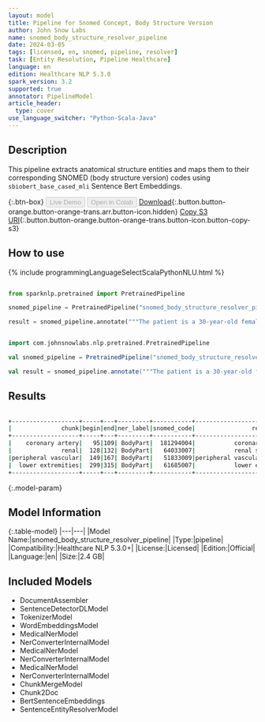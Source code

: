 ```yaml
---
layout: model
title: Pipeline for Snomed Concept, Body Structure Version
author: John Snow Labs
name: snomed_body_structure_resolver_pipeline
date: 2024-03-05
tags: [licensed, en, snomed, pipeline, resolver]
task: [Entity Resolution, Pipeline Healthcare]
language: en
edition: Healthcare NLP 5.3.0
spark_version: 3.2
supported: true
annotator: PipelineModel
article_header:
  type: cover
use_language_switcher: "Python-Scala-Java"
---
```


## Description

This pipeline extracts anatomical structure entities and maps them to their corresponding SNOMED (body structure version) codes using `sbiobert_base_cased_mli` Sentence Bert Embeddings.

{:.btn-box}
<button class="button button-orange" disabled>Live Demo</button>
<button class="button button-orange" disabled>Open in Colab</button>
[Download](https://s3.amazonaws.com/auxdata.johnsnowlabs.com/clinical/models/snomed_body_structure_resolver_pipeline_en_5.3.0_3.2_1709669263188.zip){:.button.button-orange.button-orange-trans.arr.button-icon.hidden}
[Copy S3 URI](s3://auxdata.johnsnowlabs.com/clinical/models/snomed_body_structure_resolver_pipeline_en_5.3.0_3.2_1709669263188.zip){:.button.button-orange.button-orange-trans.button-icon.button-copy-s3}

## How to use



<div class="tabs-box" markdown="1">
{% include programmingLanguageSelectScalaPythonNLU.html %}
  
```python

from sparknlp.pretrained import PretrainedPipeline

snomed_pipeline = PretrainedPipeline("snomed_body_structure_resolver_pipeline", "en", "clinical/models")

result = snomed_pipeline.annotate("""The patient is a 30-year-old female with a long history of insulin-dependent diabetes, type 2; coronary artery disease; chronic renal insufficiency; peripheral vascular disease, also secondary to diabetes; who was originally admitted to an outside hospital for what appeared to be acute paraplegia, lower extremities. She did receive a course of Bactrim for 14 days for UTI.""")

```
```scala

import com.johnsnowlabs.nlp.pretrained.PretrainedPipeline

val snomed_pipeline = PretrainedPipeline("snomed_body_structure_resolver_pipeline", "en", "clinical/models")

val result = snomed_pipeline.annotate("""The patient is a 30-year-old female with a long history of insulin-dependent diabetes, type 2; coronary artery disease; chronic renal insufficiency; peripheral vascular disease, also secondary to diabetes; who was originally admitted to an outside hospital for what appeared to be acute paraplegia, lower extremities. She did receive a course of Bactrim for 14 days for UTI.""")

```
</div>

## Results

```bash

+-------------------+-----+---+---------+-----------+--------------------------+------------------------------------------------------------+------------------------------------------------------------+
|              chunk|begin|end|ner_label|snomed_code|                resolution|                                           all_k_resolutions|                                                 all_k_codes|
+-------------------+-----+---+---------+-----------+--------------------------+------------------------------------------------------------+------------------------------------------------------------+
|    coronary artery|   95|109| BodyPart|  181294004|           coronary artery|coronary artery:::coronary artery part:::segment of coron...|181294004:::119204004:::360487004:::55537005:::41801008::...|
|              renal|  128|132| BodyPart|   64033007|           renal structure|renal structure:::renal area:::renal segment:::renal vess...|64033007:::243968009:::84924000:::303402001:::361332007::...|
|peripheral vascular|  149|167| BodyPart|   51833009|peripheral vascular system|peripheral vascular system:::peripheral artery:::peripher...|51833009:::840581000:::3058005:::300054001:::281828002:::...|
|  lower extremities|  299|315| BodyPart|   61685007|           lower extremity|lower extremity:::lower extremity region:::lower extremit...|61685007:::127951001:::120575009:::182281004:::276744008:...|
+-------------------+-----+---+---------+-----------+--------------------------+------------------------------------------------------------+------------------------------------------------------------+


```

{:.model-param}
## Model Information

{:.table-model}
|---|---|
|Model Name:|snomed_body_structure_resolver_pipeline|
|Type:|pipeline|
|Compatibility:|Healthcare NLP 5.3.0+|
|License:|Licensed|
|Edition:|Official|
|Language:|en|
|Size:|2.4 GB|

## Included Models

- DocumentAssembler
- SentenceDetectorDLModel
- TokenizerModel
- WordEmbeddingsModel
- MedicalNerModel
- NerConverterInternalModel
- MedicalNerModel
- NerConverterInternalModel
- MedicalNerModel
- NerConverterInternalModel
- ChunkMergeModel
- Chunk2Doc
- BertSentenceEmbeddings
- SentenceEntityResolverModel
